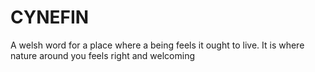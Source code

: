 # CYNEFIN

A welsh word for a place where a being feels it ought to live. It is where nature around you feels right and welcoming
